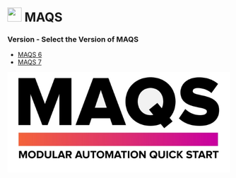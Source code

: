 # <img src="resources/maqslogo.ico" height="32" width="32"> MAQS

### Version - Select the Version of MAQS

* [MAQS 6](MAQS_6/Introduction.md)
* [MAQS 7](MAQS_7/Introduction.md)

![MAQS](resources/maqsfull.jpg)